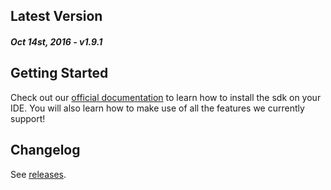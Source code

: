 Latest Version 
--------------
##### _Oct 14st, 2016_ - v1.9.1

Getting Started
---------------
Check out our [official documentation](https://www.devtodev.com/help/3/devtodev_sdk_for_ios_integration/) to learn how to install the sdk on your IDE. You will also learn how to make use of all the features we currently support!

Changelog
---------
See [releases](https://github.com/devtodev-analytics/ios-sdk/releases).
